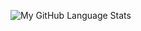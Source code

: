 ![My GitHub Language Stats](https://github-readme-stats.vercel.app/api/top-langs/?username=0xShay&langs_count=5&theme=tokyonight)
